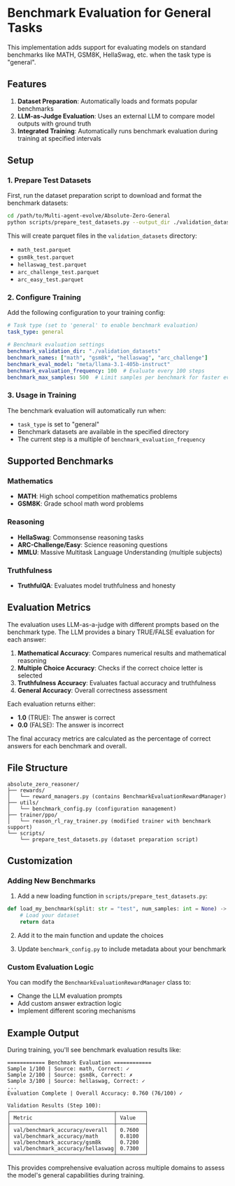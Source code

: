 # Benchmark Evaluation for General Tasks

This implementation adds support for evaluating models on standard benchmarks like MATH, GSM8K, HellaSwag, etc. when the task type is "general".

## Features

1. **Dataset Preparation**: Automatically loads and formats popular benchmarks
2. **LLM-as-Judge Evaluation**: Uses an external LLM to compare model outputs with ground truth
3. **Integrated Training**: Automatically runs benchmark evaluation during training at specified intervals

## Setup

### 1. Prepare Test Datasets

First, run the dataset preparation script to download and format the benchmark datasets:

```bash
cd /path/to/Multi-agent-evolve/Absolute-Zero-General
python scripts/prepare_test_datasets.py --output_dir ./validation_datasets --datasets math gsm8k hellaswag arc --num_samples 500
```

This will create parquet files in the `validation_datasets` directory:
- `math_test.parquet`
- `gsm8k_test.parquet` 
- `hellaswag_test.parquet`
- `arc_challenge_test.parquet`
- `arc_easy_test.parquet`

### 2. Configure Training

Add the following configuration to your training config:

```yaml
# Task type (set to 'general' to enable benchmark evaluation)
task_type: general

# Benchmark evaluation settings
benchmark_validation_dir: "./validation_datasets"
benchmark_names: ["math", "gsm8k", "hellaswag", "arc_challenge"]
benchmark_eval_model: "meta/llama-3.1-405b-instruct"
benchmark_evaluation_frequency: 100  # Evaluate every 100 steps
benchmark_max_samples: 500  # Limit samples per benchmark for faster evaluation
```

### 3. Usage in Training

The benchmark evaluation will automatically run when:
- `task_type` is set to "general"
- Benchmark datasets are available in the specified directory
- The current step is a multiple of `benchmark_evaluation_frequency`

## Supported Benchmarks

### Mathematics
- **MATH**: High school competition mathematics problems
- **GSM8K**: Grade school math word problems

### Reasoning
- **HellaSwag**: Commonsense reasoning tasks
- **ARC-Challenge/Easy**: Science reasoning questions
- **MMLU**: Massive Multitask Language Understanding (multiple subjects)

### Truthfulness
- **TruthfulQA**: Evaluates model truthfulness and honesty

## Evaluation Metrics

The evaluation uses LLM-as-a-judge with different prompts based on the benchmark type. The LLM provides a binary TRUE/FALSE evaluation for each answer:

1. **Mathematical Accuracy**: Compares numerical results and mathematical reasoning
2. **Multiple Choice Accuracy**: Checks if the correct choice letter is selected
3. **Truthfulness Accuracy**: Evaluates factual accuracy and truthfulness
4. **General Accuracy**: Overall correctness assessment

Each evaluation returns either:
- **1.0** (TRUE): The answer is correct
- **0.0** (FALSE): The answer is incorrect

The final accuracy metrics are calculated as the percentage of correct answers for each benchmark and overall.

## File Structure

```
absolute_zero_reasoner/
├── rewards/
│   └── reward_managers.py (contains BenchmarkEvaluationRewardManager)
├── utils/
│   └── benchmark_config.py (configuration management)
├── trainer/ppo/
│   └── reason_rl_ray_trainer.py (modified trainer with benchmark support)
└── scripts/
    └── prepare_test_datasets.py (dataset preparation script)
```

## Customization

### Adding New Benchmarks

1. Add a new loading function in `scripts/prepare_test_datasets.py`:
```python
def load_my_benchmark(split: str = "test", num_samples: int = None) -> List[Dict]:
    # Load your dataset
    return data
```

2. Add it to the main function and update the choices

3. Update `benchmark_config.py` to include metadata about your benchmark

### Custom Evaluation Logic

You can modify the `BenchmarkEvaluationRewardManager` class to:
- Change the LLM evaluation prompts
- Add custom answer extraction logic
- Implement different scoring mechanisms

## Example Output

During training, you'll see benchmark evaluation results like:

```
============ Benchmark Evaluation ============
Sample 1/100 | Source: math, Correct: ✓
Sample 2/100 | Source: gsm8k, Correct: ✗
Sample 3/100 | Source: hellaswag, Correct: ✓
...
Evaluation Complete | Overall Accuracy: 0.760 (76/100) ✓

Validation Results (Step 100):
┌─────────────────────────────────┬─────────┐
│ Metric                          │ Value   │
├─────────────────────────────────┼─────────┤
│ val/benchmark_accuracy/overall  │ 0.7600  │
│ val/benchmark_accuracy/math     │ 0.8100  │
│ val/benchmark_accuracy/gsm8k    │ 0.7200  │
│ val/benchmark_accuracy/hellaswag│ 0.7300  │
└─────────────────────────────────┴─────────┘
```

This provides comprehensive evaluation across multiple domains to assess the model's general capabilities during training.
